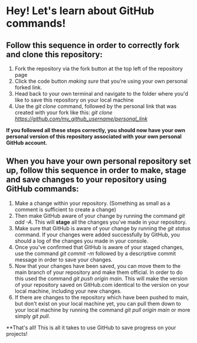 # Hey! Let's learn about GitHub commands! 

## Follow this sequence in order to correctly fork and clone this repository:

1. Fork the repository via the fork button at the top left of the repository page
2. Click the code button *making sure* that you're using your own personal forked link.
3. Head back to your own terminal and navigate to the folder where you'd like to save this repository on your local machine
4. Use the *git clone* command, followed by the personal link that was created with your fork like this: *git clone https://github.com/my_github_username/personal_link* 

**If you followed all these steps correctly, you should now have your own personal version of this repository associated with your own personal GitHub account.**


## When you have your own personal repository set up, follow this sequence in order to make, stage and save changes to your repository using GitHub commands:

1. Make a change within your repository. (Something as small as a comment is sufficient to create a change)
2. Then make GitHub aware of your change by running the command *git add -A*. This will **stage** all the changes you've made in your repository.
3. Make sure that GitHub is aware of your change by running the *git status* command. If your changes were added successfully by GitHub, you should a log of the changes you made in your console. 
4. Once you've confirmed that GitHub is aware of your staged changes, use the command *git commit -m* followed by a descriptive commit message in order to save your changes.
5. Now that your changes have been saved, you can move them to the main branch of your repository and make them official. In order to do this used the command *git push origin main*. This will make the version of your repository saved on GitHub.com identical to the version on your local machine, including your new changes. 
6. If there are changes to the repository which have been pushed to main, but don't exist on your local machine yet, you can pull them down to your local machine by running the command *git pull origin main* or more simply *git pull*.

**That's all! This is all it takes to use GitHub to save progress on your projects!

